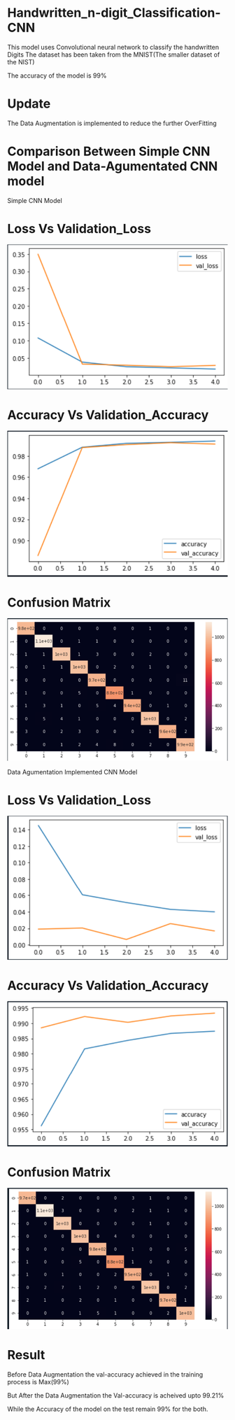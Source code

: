 # Handwritten_n-digit_Classification-CNN
This model uses Convolutional neural network to classify the handwritten Digits The dataset has been taken from the MNIST(The smaller dataset of the NIST)

The accuracy of the model is 99%

# Update
The Data Augmentation is implemented to reduce the further OverFitting

# Comparison Between Simple CNN Model and Data-Agumentated CNN model
 
 Simple CNN Model
 
 # Loss Vs Validation_Loss 
 <img src="Various Factor Graph/SI_Loss.png">
 
 # Accuracy Vs Validation_Accuracy
 <img src = "Various Factor Graph/SI_Accuracy.png">
 
 # Confusion Matrix
 <img src = "Various Factor Graph/SI_Confusing_matrix.png">
 
 Data Agumentation Implemented CNN Model
 
  # Loss Vs Validation_Loss 
  <img src="Various Factor Graph/Data_Agumentation_Loss.png">
 
 # Accuracy Vs Validation_Accuracy
 <img src = "Various Factor Graph/Data_Agumentation_Accuracy.png">
 
 # Confusion Matrix
 <img src = "Various Factor Graph/Data_Agumentation_Confusion_matric.png">
  
# Result
Before Data Augmentation the val-accuracy achieved in the training process is Max(99%)

But After the Data Augmentation the Val-accuracy is acheived upto 99.21%

While the Accuracy of the model on the test remain 99% for the both.

 
 
 

